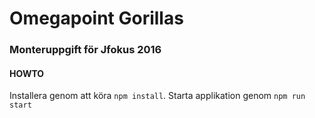 # Omegapoint Gorillas
### Monteruppgift för Jfokus 2016

#### HOWTO
Installera genom att köra `npm install`.
Starta applikation genom `npm run start`

